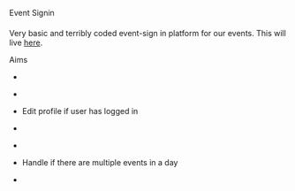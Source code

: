 Event Signin
####

Very basic and terribly coded event-sign in platform for our events. This will live [here](http://checkin.techatnyu.org).

Aims

- ~~~Login via Facebook to authenticate or create the user if he/she doesn't exist~~~
- ~~~Know that the user is logged in~~~
- Edit profile if user has logged in
- ~~~Be able to easily look at events happening today~~~
- ~~~Be able to signin/checkin to an event that is happening~~~
- Handle if there are multiple events in a day
- ~~~Make it easy for organizers to get a shortlink to the event~~~
